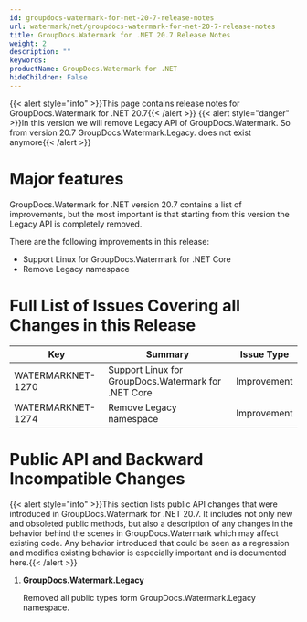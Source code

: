 ```yaml
---
id: groupdocs-watermark-for-net-20-7-release-notes
url: watermark/net/groupdocs-watermark-for-net-20-7-release-notes
title: GroupDocs.Watermark for .NET 20.7 Release Notes
weight: 2
description: ""
keywords: 
productName: GroupDocs.Watermark for .NET
hideChildren: False
---
```

{{< alert style="info" >}}This page contains release notes for GroupDocs.Watermark for .NET 20.7{{< /alert >}}
{{< alert style="danger" >}}In this version we will remove Legacy API of GroupDocs.Watermark. So from version 20.7 GroupDocs.Watermark.Legacy. does not exist anymore{{< /alert >}}

# Major features

GroupDocs.Watermark for .NET version 20.7 contains a list of improvements, but the most important is that starting from this version the Legacy API is completely removed.

There are the following improvements in this release:

*   Support Linux for GroupDocs.Watermark for .NET Core
*   Remove Legacy namespace

# Full List of Issues Covering all Changes in this Release

| Key | Summary | Issue Type |
| --- | --- | --- |
| WATERMARKNET-1270 | Support Linux for GroupDocs.Watermark for .NET Core | Improvement |
| WATERMARKNET-1274 | Remove Legacy namespace | Improvement |

# Public API and Backward Incompatible Changes

{{< alert style="info" >}}This section lists public API changes that were introduced in GroupDocs.Watermark for .NET 20.7. It includes not only new and obsoleted public methods, but also a description of any changes in the behavior behind the scenes in GroupDocs.Watermark which may affect existing code. Any behavior introduced that could be seen as a regression and modifies existing behavior is especially important and is documented here.{{< /alert >}}

1.  **GroupDocs.Watermark.Legacy**
    
    Removed all public types form GroupDocs.Watermark.Legacy namespace.
